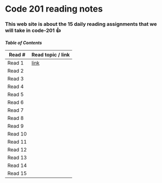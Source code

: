 # Code 201 reading notes
### This web site is about the 15 daily reading assignments that we will take in code-201  :+1:

***Table of Contents***

Read #    |    Read topic / link
------    | ------------------
Read 1    |   [link](https://osama-yousef.github.io/Code-201-reading-notes/class-01)
Read 2    |    
Read 3    |     
Read 4    |    
Read 5    |    
Read 6    |     
Read 7    |     
Read 8    |     
Read 9    |    
Read 10   |    
Read 11   |     
Read 12   |     
Read 13   |     
Read 14   |    
Read 15   |    
